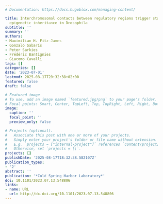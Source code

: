 ```yaml
---
# Documentation: https://docs.hugoblox.com/managing-content/

title: Interchromosomal contacts between regulatory regions trigger stable transgenerational
  epigenetic inheritance in Drosophila
subtitle: ''
summary: ''
authors:
- Maximilian H. Fitz-James
- Gonzalo Sabarís
- Peter Sarkies
- Frédéric Bantignies
- Giacomo Cavalli
tags: []
categories: []
date: '2023-07-01'
lastmod: 2025-08-17T20:32:38+02:00
featured: false
draft: false

# Featured image
# To use, add an image named `featured.jpg/png` to your page's folder.
# Focal points: Smart, Center, TopLeft, Top, TopRight, Left, Right, BottomLeft, Bottom, BottomRight.
image:
  caption: ''
  focal_point: ''
  preview_only: false

# Projects (optional).
#   Associate this post with one or more of your projects.
#   Simply enter your project's folder or file name without extension.
#   E.g. `projects = ["internal-project"]` references `content/project/deep-learning/index.md`.
#   Otherwise, set `projects = []`.
projects: []
publishDate: '2025-08-17T18:32:38.582107Z'
publication_types:
- '2'
abstract: ''
publication: '*Cold Spring Harbor Laboratory*'
doi: 10.1101/2023.07.13.548806
links:
- name: URL
  url: http://dx.doi.org/10.1101/2023.07.13.548806
---
```

